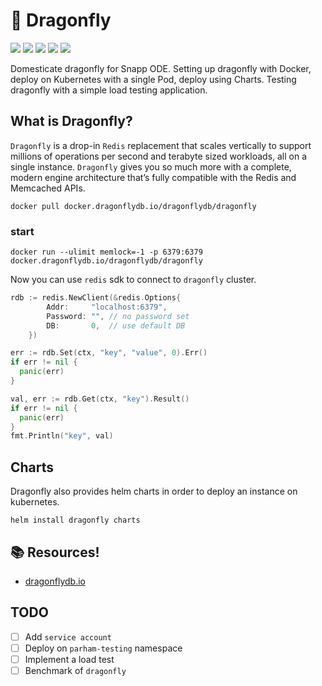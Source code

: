 # :dragon: Dragonfly

![](https://img.shields.io/badge/language-CPP-9cf?style=flat-square)
![](https://img.shields.io/github/v/release/amirhnajafiz/dragonfly?style=flat-square)
![](https://img.shields.io/badge/platform-OKD-important?style=flat-square)
![](https://img.shields.io/badge/runtime-Docker-blue?style=flat-square)
![](https://img.shields.io/badge/deploy-helm_charts-lightblue?style=flat-square)

Domesticate dragonfly for Snapp ODE. Setting up dragonfly with Docker, deploy on Kubernetes with a single Pod, deploy using
Charts. Testing dragonfly with a simple load testing application.

## What is Dragonfly?

```Dragonfly``` is a drop-in ```Redis``` replacement that scales vertically to support millions of 
operations per second and terabyte sized workloads, all on a single instance.
```Dragonfly``` gives you so much more with a complete, modern engine architecture that’s fully 
compatible with the Redis and Memcached APIs.

```shell
docker pull docker.dragonflydb.io/dragonflydb/dragonfly
```

### start

```shell
docker run --ulimit memlock=-1 -p 6379:6379 docker.dragonflydb.io/dragonflydb/dragonfly
```

Now you can use ```redis``` sdk to connect to ```dragonfly``` cluster.

```go
rdb := redis.NewClient(&redis.Options{
		Addr:     "localhost:6379",
		Password: "", // no password set
		DB:       0,  // use default DB
	})

err := rdb.Set(ctx, "key", "value", 0).Err()
if err != nil {
  panic(err)
}

val, err := rdb.Get(ctx, "key").Result()
if err != nil {
  panic(err)
}
fmt.Println("key", val)
```

## Charts

Dragonfly also provides helm charts in order to deploy an instance on kubernetes.

```shell
helm install dragonfly charts
```

## :books: Resources!

- [dragonflydb.io](https://dragonflydb.io/)

## TODO

- [ ] Add ```service account```
- [ ] Deploy on ```parham-testing``` namespace
- [ ] Implement a load test
- [ ] Benchmark of ```dragonfly```
